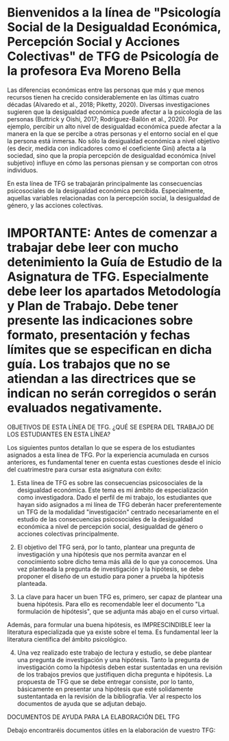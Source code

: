 # Bienvenidos a la línea de "Psicología Social de la Desigualdad Económica, Percepción Social y Acciones Colectivas" de TFG de Psicología de la profesora Eva Moreno Bella

Las diferencias económicas entre las personas que más y que menos recursos tienen ha crecido considerablemente en las últimas cuatro décadas (Alvaredo et al., 2018; Piketty, 2020). Diversas investigaciones sugieren que la desigualdad económica puede afectar a la psicología de las personas (Buttrick y Oishi, 2017; Rodríguez-Bailón et al., 2020). Por ejemplo, percibir un alto nivel de desigualdad económica puede afectar a la manera en la que se percibe a otras personas y el entorno social en el que la persona está inmersa. No sólo la desigualdad económica a nivel objetivo (es decir, medida con indicadores como el coeficiente Gini) afecta a la sociedad, sino que la propia percepción de desigualdad económica (nivel subjetivo) influye en cómo las personas piensan y se comportan con otros individuos.

En esta línea de TFG se trabajarán principalmente las consecuencias psicosociales de la desigualdad económica percibida. Especialmente, aquellas variables relacionadas con la percepción social, la desigualdad de género, y las acciones colectivas.

 

# IMPORTANTE: Antes de comenzar a trabajar debe leer con mucho detenimiento la Guía de Estudio de la Asignatura de TFG. Especialmente debe leer los apartados Metodología y Plan de Trabajo. Debe tener presente las indicaciones sobre formato, presentación y fechas límites que se especifican en dicha guía. Los trabajos que no se atiendan a las directrices que se indican no serán corregidos o serán evaluados negativamente.

OBJETIVOS DE ESTA LÍNEA DE TFG. ¿QUÉ SE ESPERA DEL TRABAJO DE LOS ESTUDIANTES EN ESTA LÍNEA?

Los siguientes puntos detallan lo que se espera de los estudiantes asignados a esta línea de TFG. Por la experiencia acumulada en cursos anteriores, es fundamental tener en cuenta estas cuestiones desde el inicio del cuatrimestre para cursar esta asignatura con éxito:

 

1. Esta línea de TFG es sobre las consecuencias psicosociales de la desigualdad económica. Este tema es mi ámbito de especialización como investigadora. Dado el perfil de mi trabajo, los estudiantes que hayan sido asignados a mi línea de TFG deberán hacer preferentemente un TFG de la modalidad "investigación" centrado necesariamente en el estudio de las consecuencias psicosociales de la desigualdad económica a nivel de percepción social, desigualdad de género o acciones colectivas principalmente.

 

2. El objetivo del TFG será, por lo tanto, plantear una pregunta de investigación y una hipótesis que nos permita avanzar en el conocimiento sobre dicho tema más allá de lo que ya conocemos. Una vez planteada la pregunta de investigación y la hipótesis, se debe proponer el diseño de un estudio para poner a prueba la hipótesis planteada.

 

3. La clave para hacer un buen TFG es, primero, ser capaz de plantear una buena hipótesis. Para ello es recomendable leer el documento "La formulación de hipótesis", que se adjunta más abajo en el curso virtual.

 

Además, para formular una buena hipótesis, es IMPRESCINDIBLE leer la literatura especializada que ya existe sobre el tema. Es fundamental leer la literatura científica del ámbito psicológico.

 

4. Una vez realizado este trabajo de lectura y estudio, se debe plantear una pregunta de investigación y una hipótesis. Tanto la pregunta de investigación como la hipótesis deben estar sustentadas en una revisión de los trabajos previos que justifiquen dicha pregunta e hipótesis. La propuesta de TFG que se debe entregar consiste, por lo tanto, básicamente en presentar una hipótesis que esté solidamente sustentantada en la revisión de la bibliografía. Ver al respecto los documentos de ayuda que se adjutan debajo.

DOCUMENTOS DE AYUDA PARA LA ELABORACIÓN DEL TFG

Debajo encontraréis documentos útiles en la elaboración de vuestro TFG:
